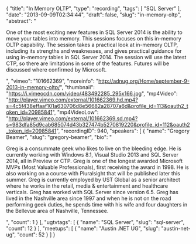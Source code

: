 {
  "title": "In Memory OLTP",
  "type": "recording",
  "tags": [
    "SQL Server"
  ],
  "date": "2013-09-09T02:34:44",
  "draft": false,
  "slug": "in-memory-oltp",
  "abstract": "<p> One of the most exciting new features in SQL Server 2014 is the ability to move your tables into memory. This sessions focuses on this in-memory OLTP capability. The session takes a practical look at in-memory OLTP, including its strengths and weaknesses, and gives practical guidance for using in-memory tables in SQL Server 2014. The session will use the latest CTP, so there are limitations in some of the features. Futures will be discussed where confirmed by Microsoft.</p>",
  "vimeo": "101662369",
  "moreinfo": "http://adnug.org/Home/september-9-2013-in-memory-oltp/",
  "thumbnail": "https://i.vimeocdn.com/video/483492285_295x166.jpg",
  "mp4Video": "http://player.vimeo.com/external/101662369.hd.mp4?s=4c5f438effaaf101a630706d8e56682a28707a6d&profile_id=113&oauth2_token_id=20985841",
  "mp4VideoLow": "http://player.vimeo.com/external/101662369.sd.mp4?s=983dfa85d9cab685074d43b327474b5270819220&profile_id=112&oauth2_token_id=20985841",
  "recordingID": 940,
  "speakers": [
    {
      "name": "Gregory Beamer",
      "slug": "gregory-beamer",
      "bio": "<p> Greg is a consummate geek who likes to live on the bleeding edge. He is currently working with Windows 8.1, Visual Studio 2013 and SQL Server 2014, all in Preview or CTP. Greg is one of the longest awarded Microsoft MVPs (Most Valuable Professionals), first receiving the award in 1998. He is also working on a course with Pluralsight that will be published later this summer. Greg is currently employed by UST Global as a senior architect where he works in the retail, media & entertainment and healthcare verticals. Greg has worked with SQL Server since version 6.5. Greg has lived in the Nashville area since 1997 and when he is not on the road performing geek duties, he spends time with his wife and four daughters in the Bellevue area of Nashville, Tennessee.</p>",
      "count": 1
    }
  ],
  "ugtvtags": [
    {
      "name": "SQL Server",
      "slug": "sql-server",
      "count": 12
    }
  ],
  "meetups": [
    {
      "name": "Austin .NET UG",
      "slug": "austin-net-ug",
      "count": 52
    }
  ]
}